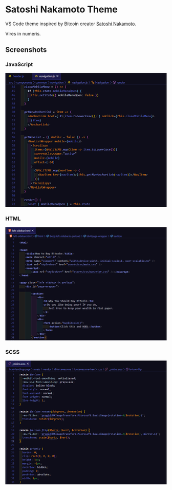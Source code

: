 # Satoshi Nakamoto Theme

VS Code theme inspired by Bitcoin creator [Satoshi Nakamoto](https://en.wikipedia.org/wiki/Satoshi_Nakamoto#:~:text=Satoshi%20Nakamoto%20is%20the%20name,devised%20the%20first%20blockchain%20database.).

Vires in numeris.

## Screenshots


### JavaScript
![JavaScript Screenshot](https://github.com/MichaelMacaulay/Satoshi-Nakamoto_Theme/blob/main/js.PNG?raw=true)


### HTML
![HTML Screenshot](https://github.com/MichaelMacaulay/Satoshi-Nakamoto_Theme/blob/main/html.PNG?raw=true)


### SCSS
![SCSS Screenshot](https://github.com/MichaelMacaulay/Satoshi-Nakamoto_Theme/blob/main/scss.PNG?raw=true)

